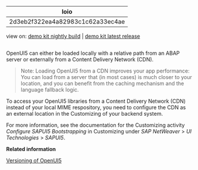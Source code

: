 <!-- loio2d3eb2f322ea4a82983c1c62a33ec4ae -->

| loio |
| -----|
| 2d3eb2f322ea4a82983c1c62a33ec4ae |

<div id="loio">

view on: [demo kit nightly build](https://openui5nightly.hana.ondemand.com/#/topic/2d3eb2f322ea4a82983c1c62a33ec4ae) | [demo kit latest release](https://openui5.hana.ondemand.com/#/topic/2d3eb2f322ea4a82983c1c62a33ec4ae)</div>

## 

OpenUI5 can either be loaded locally with a relative path from an ABAP server or externally from a Content Delivery Network \(CDN\).

> Note:
> Loading OpenUI5 from a CDN improves your app performance: You can load from a server that \(in most cases\) is much closer to your location, and you can benefit from the caching mechanism and the language fallback logic.
> 
> 

To access your OpenUI5 libraries from a Content Delivery Network \(CDN\) instead of your local MIME respository, you need to configure the CDN as an external location in the Customizing of your backend system.

For more information, see the documentation for the Customizing activity *Configure SAPUI5 Bootstrapping* in Customizing under *SAP NetWeaver* \> *UI Technologies* \> *SAPUI5*.

**Related information**  


[Versioning of OpenUI5](Versioning_of_OpenUI5_91f0214.md)

